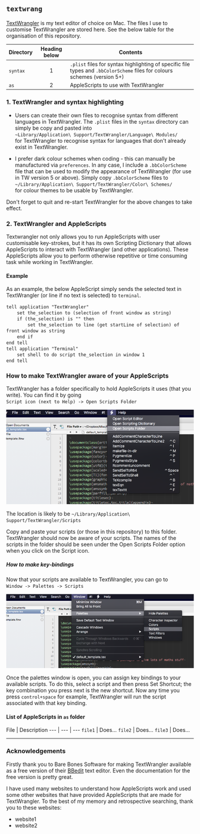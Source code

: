 ## `textwrang`
[TextWrangler](http://www.barebones.com/products/textwrangler/ "Thank you Bare Bones Software!") is my text editor of choice on Mac. The files I use to customise TextWrangler are stored here. See the below table for the organisation of this repository.

Directory | Heading below | Contents
--- | :---: | --- 
`syntax` | 1 | `.plist` files for syntax highlighting of specific file types and `.bbColorScheme` files for colours schemes (version 5+)
`as` | 2 | AppleScripts to use with TextWrangler



### 1. TextWrangler and syntax highlighting

* Users can create their own files to recognise syntax from different languages in TextWrangler. The `.plist` files in the `syntax` directory can simply be copy and pasted into  
   `~Library/Application\ Support/TextWrangler/Language\ Modules/`  
for TextWrangler to recognise syntax for languages that don't already exist in TextWrangler.

* I prefer dark colour schemes when coding - this can manually be manufactured via `preferences`. In any case, I include a `.bbColorScheme` file that can be used to modify the appearance of TextWrangler (for use in TW version 5 or above). Simply copy `.bbColorScheme` files to  
   `~/Library/Application\ Support/TextWrangler/Color\ Schemes/`  
for colour themes to be usable by TextWrangler.

Don't forget to quit and re-start TextWrangler for the above changes to take effect.

### 2. TextWrangler and AppleScripts

Textwrangler not only allows you to run AppleScripts with user customisable key-strokes, but it has its own Scripting Dictionary that allows AppleScripts to interact with TextWrangler (and other applications). These AppleScripts allow you to perform otherwise repetitive or time consuming task while working in TextWrangler.

#### Example
As an example, the below AppleScript simply sends the selected text in TextWrangler (or line if no text is selected) to `terminal`.
```AppleScript
tell application "TextWrangler"
    set the_selection to (selection of front window as string)
    if (the_selection) is "" then
        set the_selection to line (get startLine of selection) of front window as string
    end if
end tell
tell application "Terminal"
    set shell to do script the_selection in window 1
end tell
```

### How to make TextWrangler aware of your AppleScripts

TextWrangler has a folder specifically to hold AppleScripts it uses (that you write). You can find it by going  
   `Script icon (next to Help) -> Open Scripts Folder`

![](https://github.com/tystan/textwrang/blob/master/fig/open-scrpt-folder.png)

The location is likely to be `~/Library/Application\ Support/TextWrangler/Scripts`

Copy and paste your scripts (or those in this repository) to this folder. TextWrangler should now be aware of your scripts. The names of the scripts in the folder should be seen under the Open Scripts Folder option when you click on the Script icon.

##### How to make key-bindings

Now that your scripts are available to TextWrangler, you can go to  
   `Window -> Palettes -> Scripts`

![](https://github.com/tystan/textwrang/blob/master/fig/open-palettes.png)

Once the palettes window is open, you can assign key bindings to your available scripts. To do this, select a script and then press Set Shortcut; the key combination you press next is the new shortcut. Now any time you press `control+space` for example, TextWrangler will run the script associated with that key binding.


#### List of AppleScripts in `as` folder 

File | Description
--- | --- | ---
`file1`  | Does... 
`file2`  | Does... 
`file3`  | Does... 


---

### Acknowledgements

Firstly thank you to Bare Bones Software for making TextWrangler available as a free version of their [BBedit](http://www.barebones.com/products/bbedit/) text editor. Even the documentation for the free version is pretty great.

I have used many websites to understand how AppleScripts work and used some other websites that have provided AppleScripts that are made for TextWrangler. To the best of my memory and retrospective searching, thank you to these websites:
* website1
* website2


